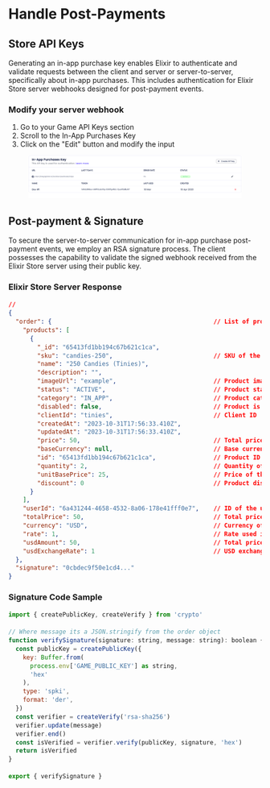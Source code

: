 # Handle Post-Payments

## Store API Keys

Generating an in-app purchase key enables Elixir to authenticate and validate requests between the client and server or server-to-server, specifically about in-app purchases. This includes authentication for Elixir Store server webhooks designed for post-payment events.

### Modify your server webhook

1. Go to your Game API Keys section
2. Scroll to the In-App Purchases Key
3. Click on the "Edit" button and modify the input

<figure><img src="../../../.gitbook/assets/Frame 284.png" alt=""><figcaption></figcaption></figure>

## Post-payment & Signature

To secure the server-to-server communication for in-app purchase post-payment events, we employ an RSA signature process. The client possesses the capability to validate the signed webhook received from the Elixir Store server using their public key.

### Elixir Store Server Response

```json
// 
{
  "order": {                                             // List of products purchased in the order
    "products": [
      {
        "_id": "65413fd1bb194c67b621c1ca",
        "sku": "candies-250",                            // SKU of the product
        "name": "250 Candies (Tinies)",
        "description": "",
        "imageUrl": "example",                           // Product image URL
        "status": "ACTIVE",                              // Product status
        "category": "IN_APP",                            // Product category
        "disabled": false,                               // Product is enabled
        "clientId": "tinies",                            // Client ID
        "createdAt": "2023-10-31T17:56:33.410Z",
        "updatedAt": "2023-10-31T17:56:33.410Z",
        "price": 50,                                     // Total price (considering quantity and discount)
        "baseCurrency": null,                            // Base currency used in case of a conversion (set to null if there was no conversion)
        "id": "65413fd1bb194c67b621c1ca",                // Product ID
        "quantity": 2,                                   // Quantity of the product purchased
        "unitBasePrice": 25,                             // Price of the product in unit
        "discount": 0                                    // Product discount
      }
    ],
    "userId": "6a431244-4658-4532-8a06-178e41fff0e7",    // ID of the user that did the purchase
    "totalPrice": 50,                                    // Total price of the order
    "currency": "USD",                                   // Currency of the order
    "rate": 1,                                           // Rate used in case there was a conversion of currency
    "usdAmount": 50,                                     // Total price in USD
    "usdExchangeRate": 1                                 // USD exchange rate
  },
  "signature": "0cbdec9f50e1cd4..."
}
```

### Signature Code Sample

```javascript
import { createPublicKey, createVerify } from 'crypto'

// Where message its a JSON.stringify from the order object
function verifySignature(signature: string, message: string): boolean {
  const publicKey = createPublicKey({
    key: Buffer.from(
      process.env['GAME_PUBLIC_KEY'] as string,
      'hex'
    ),
    type: 'spki',
    format: 'der',
  })
  const verifier = createVerify('rsa-sha256')
  verifier.update(message)
  verifier.end()
  const isVerified = verifier.verify(publicKey, signature, 'hex')
  return isVerified
}

export { verifySignature }
```
